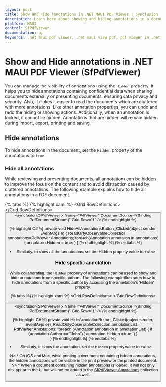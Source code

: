 ```yaml
---
layout: post
title: Show and Hide annotations in .NET MAUI PDF Viewer | Syncfusion
description: Learn here about showing and hiding annotations in a document in Syncfusion .NET MAUI PDF Viewer (SfPdfViewer) control and more.
platform: MAUI
control: SfPdfViewer
documentation: ug
keywords: .net maui pdf viewer, .net maui view pdf, pdf viewer in .net maui, .net maui open pdf, maui pdf viewer, maui pdf view
---
```

# Show and Hide annotations in .NET MAUI PDF Viewer (SfPdfViewer)
 
You can manage the visibility of annotations using the `Hidden` property. It helps you to hide annotations containing confidential data when sharing documents externally or presenting documents, ensuring data privacy and security. Also, it makes it easier to read the documents which are cluttered with more annotations. Like other annotation properties, you can undo and redo the hiding or showing actions. Additionally, when an annotation is locked, it cannot be hidden. Annotations that are hidden will remain hidden during import, export, printing and saving.

## Hide annotations

To hide annotations in the document, set the `Hidden` property of the annotations to `true`.

### Hide all annotations 

While reviewing and presenting documents, all annotations can be hidden to improve the focus on the content and to avoid distraction caused by cluttered annotations. The following example explains how to hide all annotations in a PDF document. 

{% tabs %}
{% highlight xaml %}
<Grid> 
    <Grid.RowDefinitions> 
        <RowDefinition Height="Auto" /> 
        <RowDefinition Height="*" /> 
    </Grid.RowDefinitions> 
    <Button Text="HideAllAnnotations" Clicked="HideAllAnnotationButton_Clicked" VerticalOptions="Center" HorizontalOptions="Center" Grid.Row="0"/> 
    <syncfusion:SfPdfViewer x:Name="PdfViewer" DocumentSource="{Binding PdfDocumentStream}" Grid.Row="1" /> 
</Grid> 
{% endhighlight %}

{% highlight C# %}
private void HideAllAnnotationsButton_Clicked(object sender, EventArgs e) 
{ 
    ReadOnlyObservableCollection<Annotation> annotations=PdfViewer.Annotations; 
    foreach(Annotation annotation in annotations) 
    { 
        annotation.Hidden = true; 
    } 
} 
{% endhighlight %}
{% endtabs %}

* Similarly, to show all the annotations, set the Hidden property value to `false`.

### Hide specific annotation 

While collaborating, the `Hidden` property of annotations can be used to show and hide annotations from specific authors. The following example illustrates how to hide annotations from a specific author by accessing the annotation's 'Hidden' property. 

{% tabs %}
{% highlight xaml %}
<Grid> 
    <Grid.RowDefinitions> 
        <RowDefinition Height="Auto" /> 
        <RowDefinition Height="*" /> 
    </Grid.RowDefinitions> 
    <Button Text="HideAnnotation" Clicked="HideAnnotationButton_Clicked" VerticalOptions="Center" HorizontalOptions="Center" Grid.Row="0"/> 
    <syncfusion:SfPdfViewer x:Name="PdfViewer" DocumentSource="{Binding PdfDocumentStream}" Grid.Row="1" /> 
</Grid> 
{% endhighlight %}

{% highlight C# %}
private void HideAnnotationButton_Clicked(object sender, EventArgs e) 
{ 
  ReadOnlyObservableCollection<Annotation> annotationList = PdfViewer.Annotations; 
  foreach (Annotation annotation in annotationList) 
  { 
     if (annotation.Author == "John") 
        { 
            annotation.Hidden = true; 
        } 
  }            
}
{% endhighlight %}
{% endtabs %}

* Similarly, to show the annotation, set the `Hidden` property value to `false`. 

N> * On iOS and Mac, while printing a document containing hidden annotations, the hidden annotations will be visible in the print preview or the printed document. 
N> * When a document containing hidden annotations is loaded, it will not only disappear in the UI but will not be added to the [SfPdfViewer.Annotations](https://help.syncfusion.com/cr/maui/Syncfusion.Maui.PdfViewer.SfPdfViewer.html#Syncfusion_Maui_PdfViewer_SfPdfViewer_Annotations) collection as well. 